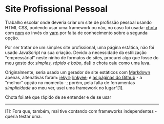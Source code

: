 # Site Profissional Pessoal

Trabalho escolar onde deveria criar um site de profissão pessoal usando HTML CSS, podendo usar uma framework ou não, no caso foi usada: [chota](https://jenil.github.io/chota/) com [npm](https://www.npmjs.com/) ao invés do [yarn](https://yarnpkg.com/) por falta de conhecimento sobre a segunda opção.

Por ser tratar de um simples site profissional, uma página estática, não foi usado JavaScript na sua criação. Devido a necessidade da estilização "empressárial" neste ninho de formatos de sites, procurei algo que fosse do meu gosto do: _simples, rápido e bobo_, da[i o chota caiu como uma luva.

Originalmente, seria usado um gerador de site estáticos com [Markdown](https://www.markdownguide.org/) apenas, altenativas foram: [jekyll](https://jekyllrb.com/); [linkyee](https://github.com/ZhgChgLi/linkyee); e [as páginas do Github](https://pages.github.com/) - a "melhor" opção no momento -; porém, pela falta de ferramentas _simplicidade_ ao meu ver, usei uma framework no lugar^[1].

Chota foi até que rápido de se entender e de se usar


---
[1]: Fora que, também, mal tive contando com frameworks independentes - queria testar uma.
